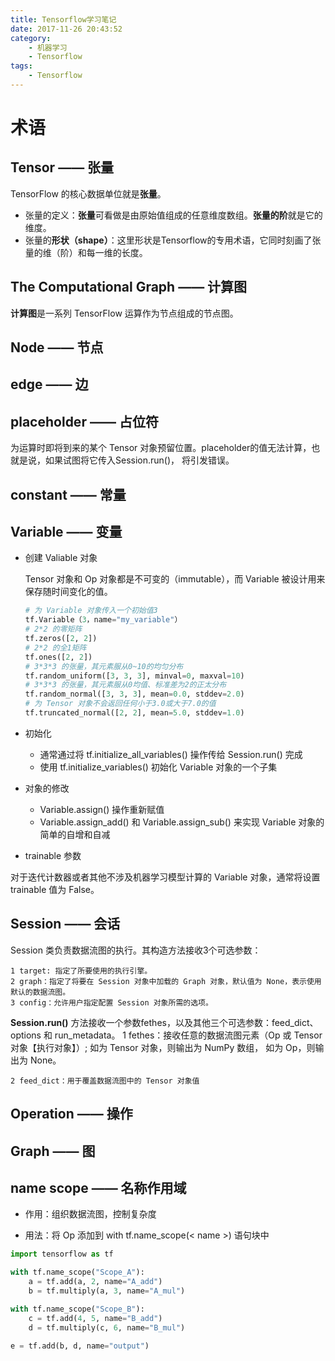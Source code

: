 ```yaml
---
title: Tensorflow学习笔记
date: 2017-11-26 20:43:52
category:
    - 机器学习
    - Tensorflow
tags:
    - Tensorflow
---
```

# 术语

## Tensor —— 张量

TensorFlow 的核心数据单位就是**张量**。

* 张量的定义：**张量**可看做是由原始值组成的任意维度数组。**张量的阶**就是它的维度。
* 张量的**形状（shape）**：这里形状是Tensorflow的专用术语，它同时刻画了张量的维（阶）和每一维的长度。

<!--more-->

## The Computational Graph —— 计算图

**计算图**是一系列 TensorFlow 运算作为节点组成的节点图。

## Node —— 节点

## edge —— 边

## placeholder —— 占位符

为运算时即将到来的某个 Tensor 对象预留位置。placeholder的值无法计算，也就是说，如果试图将它传入Session.run()， 将引发错误。

## constant —— 常量

## Variable —— 变量

* 创建 Valiable 对象

    Tensor 对象和 Op 对象都是不可变的（immutable），而 Variable 被设计用来保存随时间变化的值。
    ```python
    # 为 Variable 对象传入一个初始值3
    tf.Variable（3，name="my_variable"）
    # 2*2 的零矩阵
    tf.zeros([2, 2])
    # 2*2 的全1矩阵
    tf.ones([2, 2])
    # 3*3*3 的张量，其元素服从0~10的均匀分布
    tf.random_uniform([3, 3, 3], minval=0, maxval=10)
    # 3*3*3 的张量，其元素服从0均值、标准差为2的正太分布
    tf.random_normal([3, 3, 3], mean=0.0, stddev=2.0)
    # 为 Tensor 对象不会返回任何小于3.0或大于7.0的值
    tf.truncated_normal([2, 2], mean=5.0, stddev=1.0)
    ```

* 初始化

  * 通常通过将 tf.initialize_all_variables() 操作传给 Session.run() 完成
  * 使用 tf.initialize_variables() 初始化 Variable 对象的一个子集
* 对象的修改

  * Variable.assign() 操作重新赋值
  * Variable.assign_add() 和 Variable.assign_sub() 来实现 Variable 对象的简单的自增和自减

* trainable 参数

对于迭代计数器或者其他不涉及机器学习模型计算的 Variable 对象，通常将设置 trainable 值为 False。

## Session —— 会话

Session 类负责数据流图的执行。其构造方法接收3个可选参数：

    1 target: 指定了所要使用的执行引擎。
    2 graph：指定了将要在 Session 对象中加载的 Graph 对象，默认值为 None，表示使用默认的数据流图。
    3 config：允许用户指定配置 Session 对象所需的选项。

**Session.run()** 方法接收一个参数fethes，以及其他三个可选参数：feed_dict、options 和 run_metadata。
    1 fethes：接收任意的数据流图元素（Op 或 Tensor 对象【执行对象】）; 如为 Tensor 对象，则输出为 NumPy 数组， 如为 Op，则输出为 None。

    2 feed_dict：用于覆盖数据流图中的 Tensor 对象值

## Operation —— 操作

## Graph —— 图

## name scope —— 名称作用域

* 作用：组织数据流图，控制复杂度

* 用法：将 Op 添加到 with tf.name_scope(< name >) 语句块中

```python
import tensorflow as tf

with tf.name_scope("Scope_A"):
    a = tf.add(a, 2, name="A_add")
    b = tf.multiply(a, 3, name="A_mul")

with tf.name_scope("Scope_B"):
    c = tf.add(4, 5, name="B_add")
    d = tf.multiply(c, 6, name="B_mul")

e = tf.add(b, d, name="output")
```
